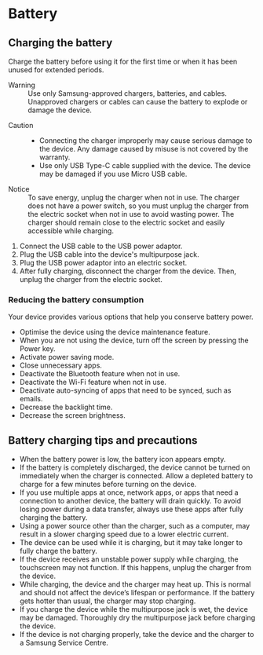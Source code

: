 # Battery

## Charging the battery
Charge the battery before using it for the first time or when it has been unused for extended periods.

<dl><dt>Warning</dt><dd>Use only Samsung-approved chargers, batteries, and cables. Unapproved chargers or cables can cause the battery to explode or damage the device.</dd>
<dl><dt>Caution</dt><dd>

- Connecting the charger improperly may cause serious damage to the device. Any damage caused by misuse is not covered by the warranty.
- Use only USB Type-C cable supplied with the device. The device may be damaged if you use Micro USB cable.</dd></dl>

<dl><dt>Notice</dt><dd>To save energy, unplug the charger when not in use. The charger does not have a power switch, so you must unplug the charger from the electric socket when not in use to avoid wasting power. The charger should remain close to the electric socket and easily accessible while charging.</dd></dl>

1. Connect the USB cable to the USB power adaptor.
2. Plug the USB cable into the device's multipurpose jack.
3. Plug the USB power adaptor into an electric socket.
4. After fully charging, disconnect the charger from the device. Then, unplug the charger from the electric socket.

### Reducing the battery consumption
Your device provides various options that help you conserve battery power.

- Optimise the device using the device maintenance feature.
- When you are not using the device, turn off the screen by pressing the Power key.
- Activate power saving mode.
- Close unnecessary apps.
- Deactivate the Bluetooth feature when not in use.
- Deactivate the Wi-Fi feature when not in use.
- Deactivate auto-syncing of apps that need to be synced, such as emails.
- Decrease the backlight time.
- Decrease the screen brightness.

## Battery charging tips and precautions

- When the battery power is low, the battery icon appears empty.
- If the battery is completely discharged, the device cannot be turned on immediately when the charger is connected. Allow a depleted battery to charge for a few minutes before turning on the device.
- If you use multiple apps at once, network apps, or apps that need a connection to another device, the battery will drain quickly. To avoid losing power during a data transfer, always use these apps after fully charging the battery. 
- Using a power source other than the charger, such as a computer, may result in a slower charging speed due to a lower electric current.
- The device can be used while it is charging, but it may take longer to fully charge the battery.
- If the device receives an unstable power supply while charging, the touchscreen may not function. If this happens, unplug the charger from the device.
- While charging, the device and the charger may heat up. This is normal and should not affect the device’s lifespan or performance. If the battery gets hotter than usual, the charger may stop charging.
- If you charge the device while the multipurpose jack is wet, the device may be damaged. Thoroughly dry the multipurpose jack before charging the device.
- If the device is not charging properly, take the device and the charger to a Samsung Service Centre.

